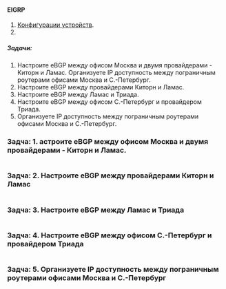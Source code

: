 #### EIGRP
 1. [Конфигурации устройств](configs/).
 2. 
##### Задачи:
1. Настроите eBGP между офисом Москва и двумя провайдерами - Киторн и Ламас.
Организуете IP доступность между пограничным роутерами офисами Москва и С.-Петербург.
2. Настроите eBGP между провайдерами Киторн и Ламас.
3. Настроите eBGP между Ламас и Триада.
4. Настроите eBGP между офисом С.-Петербург и провайдером Триада.
5. Организуете IP доступность между пограничным роутерами офисами Москва и С.-Петербург.

###    Задча: 1. астроите eBGP между офисом Москва и двумя провайдерами - Киторн и Ламас.




```
```
###    Задча: 2. Настроите eBGP между провайдерами Киторн и Ламас
```
```

###    Задча: 3. Настроите eBGP между Ламас и Триада
```
```

###    Задча: 4. Настроите eBGP между офисом С.-Петербург и провайдером Триада
```
```

###    Задча: 5. Организуете IP доступность между пограничным роутерами офисами Москва и С.-Петербург
```        
```